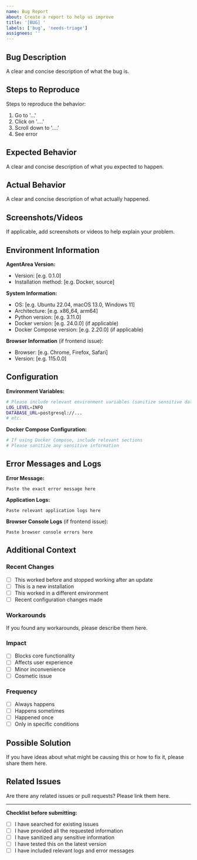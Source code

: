 ```yaml
---
name: Bug Report
about: Create a report to help us improve
title: '[BUG] '
labels: ['bug', 'needs-triage']
assignees: ''
---
```


## Bug Description

A clear and concise description of what the bug is.

## Steps to Reproduce

Steps to reproduce the behavior:

1. Go to '...'
2. Click on '....'
3. Scroll down to '....'
4. See error

## Expected Behavior

A clear and concise description of what you expected to happen.

## Actual Behavior

A clear and concise description of what actually happened.

## Screenshots/Videos

If applicable, add screenshots or videos to help explain your problem.

## Environment Information

**AgentArea Version:**
- Version: [e.g. 0.1.0]
- Installation method: [e.g. Docker, source]

**System Information:**
- OS: [e.g. Ubuntu 22.04, macOS 13.0, Windows 11]
- Architecture: [e.g. x86_64, arm64]
- Python version: [e.g. 3.11.0]
- Docker version: [e.g. 24.0.0] (if applicable)
- Docker Compose version: [e.g. 2.20.0] (if applicable)

**Browser Information** (if frontend issue):
- Browser: [e.g. Chrome, Firefox, Safari]
- Version: [e.g. 115.0.0]

## Configuration

**Environment Variables:**
```bash
# Please include relevant environment variables (sanitize sensitive data)
LOG_LEVEL=INFO
DATABASE_URL=postgresql://...
# etc.
```

**Docker Compose Configuration:**
```yaml
# If using Docker Compose, include relevant sections
# Please sanitize any sensitive information
```

## Error Messages and Logs

**Error Message:**
```
Paste the exact error message here
```

**Application Logs:**
```
Paste relevant application logs here
```

**Browser Console Logs** (if frontend issue):
```
Paste browser console errors here
```

## Additional Context

### Recent Changes
- [ ] This worked before and stopped working after an update
- [ ] This is a new installation
- [ ] This worked in a different environment
- [ ] Recent configuration changes made

### Workarounds
If you found any workarounds, please describe them here.

### Impact
- [ ] Blocks core functionality
- [ ] Affects user experience
- [ ] Minor inconvenience
- [ ] Cosmetic issue

### Frequency
- [ ] Always happens
- [ ] Happens sometimes
- [ ] Happened once
- [ ] Only in specific conditions

## Possible Solution

If you have ideas about what might be causing this or how to fix it, please share them here.

## Related Issues

Are there any related issues or pull requests? Please link them here.

---

**Checklist before submitting:**
- [ ] I have searched for existing issues
- [ ] I have provided all the requested information
- [ ] I have sanitized any sensitive information
- [ ] I have tested this on the latest version
- [ ] I have included relevant logs and error messages